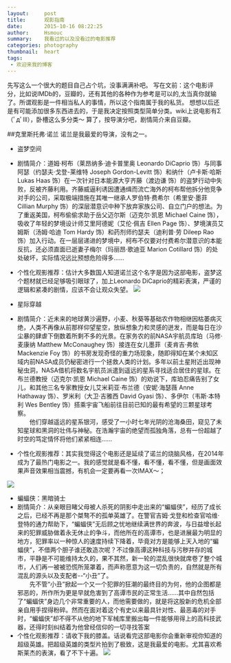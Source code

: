 ```yaml
---
layout:     post
title:      观影指南
date:       2015-10-16 08:22:25
author:     Hsmouc
summary:    我看过的以及没看过的电影推荐
categories: photography
thumbnail:  heart
tags:
 - 欢迎来我的博客
---
```

先写这么一个很大的题目自己占个坑，没事满满补吧。
写在文前：这个电影评分，比如说IMDb的，豆瓣的，还有其他的各种作为参考是可以的,太当真你就输了。所谓观影是一件相当私人的事情，所以这个指南属于我的私货。
想想以后还是有可能添加很多东西进去的，于是我决定按照类型简单分类。wiki上说电影有Σ（ﾟдﾟlll），卧槽这么多分类～ 算了，按导演分吧，剧情简介来自豆瓣。

##克里斯托弗·诺兰
诺兰是我最爱的导演，没有之一。

- 盗梦空间
- 剧情简介：道姆·柯布（莱昂纳多·迪卡普里奥 Leonardo DiCaprio 饰）与同事阿瑟（约瑟夫·戈登-莱维特 Joseph Gordon-Levitt 饰）和纳什（卢卡斯·哈斯 Lukas Haas 饰）在一次针对日本能源大亨齐藤（渡边谦 饰）的盗梦行动中失败，反被齐藤利用。齐藤威逼利诱因遭通缉而流亡海外的柯布帮他拆分他竞争对手的公司，采取极端措施在其唯一继承人罗伯特·费希尔（希里安·墨菲 Cillian Murphy 饰）的深层潜意识中种下放弃家族公司、自立门户的想法。为了重返美国，柯布偷偷求助于岳父迈尔斯（迈克尔·凯恩 Michael Caine 饰），吸收了年轻的梦境设计师艾里阿德妮（艾伦·佩吉 Ellen Page 饰）、梦境演员艾姆斯（汤姆·哈迪 Tom Hardy 饰）和药剂师约瑟夫（迪利普·劳 Dileep Rao 饰）加入行动。在一层层递进的梦境中，柯布不仅要对付费希尔潜意识的本能反抗，还必须直面已逝妻子梅尔（玛丽昂·歌迪亚 Marion Cotillard 饰）的处处破坏，实际情况远比预想危险得多…… 
- 个性化观影推荐：估计大多数国人知道诺兰这个名字是因为这部电影，盗梦这个题材就已经足够吸引眼球了，加上Leonardo DiCaprio的精彩表演，严谨的逻辑和紧凑的剧情，应该不会让观众失望。 
![](http://img3.douban.com/view/photo/photo/public/p640093961.jpg)

- 星际穿越
- 剧情简介：近未来的地球黄沙遍野，小麦、秋葵等基础农作物相继因枯萎病灭绝，人类不再像从前那样仰望星空，放纵想象力和灵感的迸发，而是每日在沙尘暴的肆虐下倒数着所剩不多的光景。在家务农的前NASA宇航员库珀（马修·麦康纳 Matthew McConaughey 饰）接连在女儿墨菲（麦肯吉·弗依 Mackenzie Foy 饰）的书房发现奇怪的重力场现象，随即得知在某个未知区域内前NASA成员仍秘密进行一个拯救人类的计划。多年以前土星附近出现神秘虫洞，NASA借机将数名宇航员派遣到遥远的星系寻找适合居住的星球。在布兰德教授（迈克尔·凯恩 Michael Caine 饰）的劝说下，库珀忍痛告别了女儿，和其他三名专家教授女儿艾米莉亚·布兰德（安妮·海瑟薇 Anne Hathaway 饰）、罗米利（大卫·吉雅西 David Gyasi 饰）、多伊尔（韦斯·本特利 Wes Bentley 饰）搭乘宇宙飞船前往目前已知的最有希望的三颗星球考察。<br/> 
　　他们穿越遥远的星系银河，感受了一小时七年光阴的沧海桑田，窥见了未知星球和黑洞的壮伟与神秘。在浩瀚宇宙的绝望而孤独角落，总有一份超越了时空的笃定情怀将他们紧紧相连……
- 个性化观影推荐：其实我觉得这个电影还是延续了诺兰的烧脑风格，在2014年成为了最热门电影之一。我的感觉就是看不懂，看不懂，看不懂，但是画面效果声音效果相当震撼，有机会一定要再看一次IMAX～；  

![](http://img3.douban.com/view/photo/photo/public/p2211264233.jpg) 

- 蝙蝠侠：黑暗骑士
- 剧情简介：从亲眼目睹父母被人杀死的阴影中走出来的“蝙蝠侠”，经历了成长之后，已经不再是那个桀骜不的孤单英雄了。在警官吉姆·戈登和检查官哈维·登特的通力帮助下，“蝙蝠侠”无后顾之忧地继续满世界的奔波，与日益增长起来的犯罪威胁做着永无休止的争斗，而他所在的高谭市，也是进展最为明显的地方，犯罪率以一种惊人的速度持续下降着，毕竟对方是能够上天入地的“蝙蝠侠”，不借两个胆子谁还敢造次呢？不过像高谭这种科技与污秽并存的城市，平静是不可能维持太久的，果不其然，新一轮的混乱很快就席卷了整个城市，人们再一被被恐慌所笼罩着，而声称愿意为这一切负责的，自然就是所有混乱的源头以及支配者--“小丑”了。 <br/>
　　先不管“小丑”掀起一个又一个犯罪的狂潮的最终目的为何，他的企图都是邪恶的，所作所为更是早就危害到了高谭市民的正常生活……其中自然包括了“蝙蝠侠”身边几个非常重要的人，而他需要做的，就是将这股新的危机全部亲自用手捏得粉碎。然而在面对着这个有史以来最具针对性、最恶毒的对手时，“蝙蝠侠”却不得不从他的地下军械库里搬出每一件能够用得上的高科技武器，还得时刻纠结着为他曾经信仰的一切寻找答案
- 个性化观影推荐：请收下我的膝盖。话说看完这部电影你会重新审视你知道的超级英雄。把超级英雄的类型片拍到了极致，这是我最爱的电影。尤其喜欢希斯莱杰的表演，看了不下十遍。
![](http://img3.douban.com/view/photo/photo/public/p462657443.jpg)